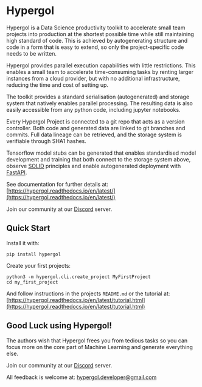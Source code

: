 # Hypergol

Hypergol is a Data Science productivity toolkit to accelerate small team projects into production at the shortest possible time while still maintaining high standard of code. This is achieved by autogenerating structure and code in a form that is easy to extend, so only the project-specific code needs to be written.

Hypergol provides parallel execution capabilities with little restrictions. This enables a small team to accelerate time-consuming tasks by renting larger instances from a cloud provider, but with no additional infrastructure, reducing the time and cost of setting up.

The toolkit provides a standard serialisation (autogenerated) and storage system that natively enables parallel processing. The resulting data is also easily accessible from any python code, including jupyter notebooks.

Every Hypergol Project is connected to a git repo that acts as a version controller. Both code and generated data are linked to git branches and commits. Full data lineage can be retrieved, and the storage system is verifiable through SHA1 hashes.

Tensorflow model stubs can be generated that enables standardised model development and training that both connect to the storage system above, observe [SOLID](https://en.wikipedia.org/wiki/SOLID) principles and enable autogenerated deployment with [FastAPI](https://fastapi.tiangolo.com/).

See documentation for further details at: [https://hypergol.readthedocs.io/en/latest/](https://hypergol.readthedocs.io/en/latest/)

Join our community at our [Discord](https://hypergol.ml/discord) server.

## Quick Start

Install it with:

``` 
pip install hypergol
```

Create your first projects:

```
python3 -m hypergol.cli.create_project MyFirstProject
cd my_first_project
```

And follow instructions in the projects `README.md` or the tutorial at: [https://hypergol.readthedocs.io/en/latest/tutorial.html](https://hypergol.readthedocs.io/en/latest/tutorial.html)

## Good Luck using Hypergol!

The authors wish that Hypergol frees you from tedious tasks so you can focus more on the core part of Machine Learning and generate everything else.

Join our community at our [Discord](https://hypergol.ml/discord) server.

All feedback is welcome at: [hypergol.developer@gmail.com](mailto:hypergol.developer@gmail.com?subject=Hypergol%20Feedback)
